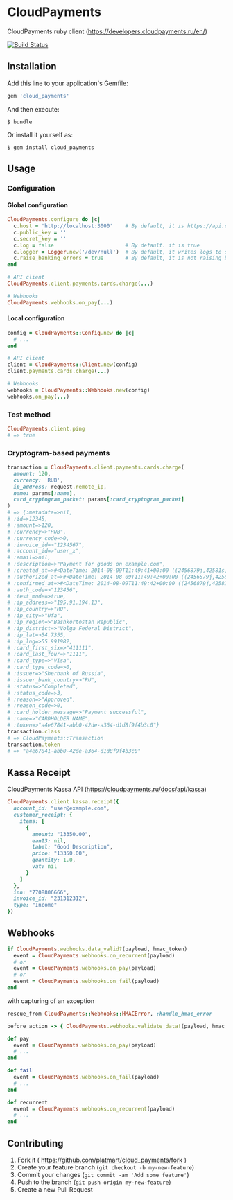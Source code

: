 # CloudPayments

CloudPayments ruby client (https://developers.cloudpayments.ru/en/)

[![Build Status](https://travis-ci.org/platmart/cloud_payments.svg)](https://travis-ci.org/platmart/cloud_payments)

## Installation

Add this line to your application's Gemfile:

```ruby
gem 'cloud_payments'
```

And then execute:

```
$ bundle
```

Or install it yourself as:

```
$ gem install cloud_payments
```

## Usage

### Configuration

#### Global configuration

```ruby
CloudPayments.configure do |c|
  c.host = 'http://localhost:3000'    # By default, it is https://api.cloudpayments.ru
  c.public_key = ''
  c.secret_key = ''
  c.log = false                       # By default. it is true
  c.logger = Logger.new('/dev/null')  # By default, it writes logs to stdout
  c.raise_banking_errors = true       # By default, it is not raising banking errors
end

# API client
CloudPayments.client.payments.cards.charge(...)

# Webhooks
CloudPayments.webhooks.on_pay(...)
```

#### Local configuration

```ruby
config = CloudPayments::Config.new do |c|
  # ...
end

# API client
client = CloudPayments::Client.new(config)
client.payments.cards.charge(...)

# Webhooks
webhooks = CloudPayments::Webhooks.new(config)
webhooks.on_pay(...)
```

### Test method

```ruby
CloudPayments.client.ping
# => true
```

### Cryptogram-based payments

```ruby
transaction = CloudPayments.client.payments.cards.charge(
  amount: 120,
  currency: 'RUB',
  ip_address: request.remote_ip,
  name: params[:name],
  card_cryptogram_packet: params[:card_cryptogram_packet]
)
# => {:metadata=>nil,
# :id=>12345,
# :amount=>120,
# :currency=>"RUB",
# :currency_code=>0,
# :invoice_id=>"1234567",
# :account_id=>"user_x",
# :email=>nil,
# :description=>"Payment for goods on example.com",
# :created_at=>#<DateTime: 2014-08-09T11:49:41+00:00 ((2456879j,42581s,0n),+0s,2299161j)>,
# :authorized_at=>#<DateTime: 2014-08-09T11:49:42+00:00 ((2456879j,42582s,0n),+0s,2299161j)>,
# :confirmed_at=>#<DateTime: 2014-08-09T11:49:42+00:00 ((2456879j,42582s,0n),+0s,2299161j)>,
# :auth_code=>"123456",
# :test_mode=>true,
# :ip_address=>"195.91.194.13",
# :ip_country=>"RU",
# :ip_city=>"Ufa",
# :ip_region=>"Bashkortostan Republic",
# :ip_district=>"Volga Federal District",
# :ip_lat=>54.7355,
# :ip_lng=>55.991982,
# :card_first_six=>"411111",
# :card_last_four=>"1111",
# :card_type=>"Visa",
# :card_type_code=>0,
# :issuer=>"Sberbank of Russia",
# :issuer_bank_country=>"RU",
# :status=>"Completed",
# :status_code=>3,
# :reason=>"Approved",
# :reason_code=>0,
# :card_holder_message=>"Payment successful",
# :name=>"CARDHOLDER NAME",
# :token=>"a4e67841-abb0-42de-a364-d1d8f9f4b3c0"}
transaction.class
# => CloudPayments::Transaction
transaction.token
# => "a4e67841-abb0-42de-a364-d1d8f9f4b3c0"
```

## Kassa Receipt

CloudPayments Kassa API (https://cloudpayments.ru/docs/api/kassa)

```ruby
CloudPayments.client.kassa.receipt({
  account_id: "user@example.com",
  customer_receipt: {
    items: [
      {
        amount: "13350.00",
        ean13: nil,
        label: "Good Description",
        price: "13350.00",
        quantity: 1.0,
        vat: nil
      }
    ]
  },
  inn: "7708806666",
  invoice_id: "231312312",
  type: "Income"
})
```

## Webhooks

```ruby
if CloudPayments.webhooks.data_valid?(payload, hmac_token)
  event = CloudPayments.webhooks.on_recurrent(payload)
  # or
  event = CloudPayments.webhooks.on_pay(payload)
  # or
  event = CloudPayments.webhooks.on_fail(payload)
end
```

with capturing of an exception

```ruby
rescue_from CloudPayments::Webhooks::HMACError, :handle_hmac_error

before_action -> { CloudPayments.webhooks.validate_data!(payload, hmac_token) }

def pay
  event = CloudPayments.webhooks.on_pay(payload)
  # ...
end

def fail
  event = CloudPayments.webhooks.on_fail(payload)
  # ...
end

def recurrent
  event = CloudPayments.webhooks.on_recurrent(payload)
  # ...
end
```

## Contributing

1. Fork it ( https://github.com/platmart/cloud_payments/fork )
2. Create your feature branch (`git checkout -b my-new-feature`)
3. Commit your changes (`git commit -am 'Add some feature'`)
4. Push to the branch (`git push origin my-new-feature`)
5. Create a new Pull Request
